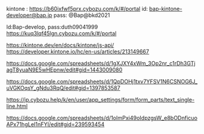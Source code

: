 <!-- Stg -->

kintone : https://b60ixfwf5prx.cybozu.com/k/#/portal
id: bap-kintone-developer@bap.jp
pass: @Bap@bkd2021

<!-- NEW KINTONE URL -->
<!-- Dev -->

Id:Bap-develop, pass:duth09041999
https://kuq3lqf45lgn.cybozu.com/k/#/portal

<!-- sử dung js api -->

https://kintone.dev/en/docs/kintone/js-api/
https://developer.kintone.io/hc/en-us/articles/213149667

<!-- report BAP  -->

https://docs.google.com/spreadsheets/d/1gXJXY4xWm_3Op2nr_c1rDh3GTjagT8yuaN9E5wHEpnw/edit#gid=1443009080

<!-- spec field cụ thể  -->

https://docs.google.com/spreadsheets/d/1QpDOHj1txv7YFSV1N6CSNOG6J_uVGKOqsY_gNdu3RqQ/edit#gid=1397853587

<!-- đọc thêm về các element -->

https://jp.cybozu.help/k/en/user/app_settings/form/form_parts/text_single-line.html

<!-- TAI LIEU NEW -->

https://docs.google.com/spreadsheets/d/1oImPxi49oIdpzgsW_e8bODnficuoAPx71hgLeI1nFYI/edit#gid=239593454
